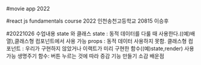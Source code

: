 #movie app 2022

#react js fundamentals course 2022 인천송천고등학교 20815 이승후

#20221026
수업내용  state 와 클래스
state : 동적 데이터를 다룰 때 사용한다.((예)배열),클래스형 컴포넌트에서 사용 가능
props : 동적 데이터 사용하지 못함.
클래스형 컴포넌트 : 우리가 구현하지 않았거나 이랙트가 미리 구현한 함수((예)state,render) 사용가능
생명주기 함수:
버튼 누르는 것에 따라 증감 기능 만들기
소감
배운점
